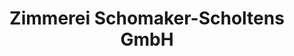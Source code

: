 ---
title: "Zimmerei Schomaker-Scholtens GmbH"
url: /twist/zimmerei-schomaker-scholtens-gmbh/
shop: Allgemein
---